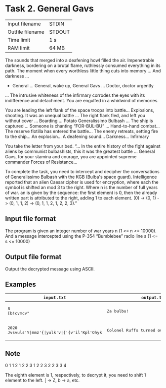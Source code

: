 # Task 2. General Gavs

|                  |        |
|------------------|--------|
| Input filename   | STDIN  |
| Outfile filename | STDOUT |
| Time limit       | 1 s    |
| RAM limit        | 64 MB  |

The sounds that merged into a deafening howl filled the air. Impenetrable darkness, bordering on a brutal flame,
ruthlessly consumed everything in its path. The moment when every worthless little thing cuts into memory ... And
darkness ...

- General ... General, wake up, General Gavs ... Doctor, doctor urgently

... The intrusive whiteness of the infirmary corrodes the eyes with its indifference and detachment. You are engulfed in
a whirlwind of memories.

You are leading the left flank of the space troops into battle... Explosions, shooting. It was an unequal battle ... The
right flank fled, and left you without cover ... Boarding ... Potato Generalissimo Bulbash ... The ship is captured ...
Someone is chanting “FOR-BUL-BU” ... Hand-to-hand combat... The reserve flotilla has entered the battle... The enemy
retreats, setting fire to the ship... An explosion... A deafening sound... Darkness… Infirmary

You take the letter from your bed. “... In the entire history of the fight against aliens by communist bulbashists, this
it was the greatest battle ... General Gavs, for your stamina and courage, you are appointed supreme commander Forces of
Resistance...

To complete the task, you need to intercept and decipher the conversations of Generalissimo Bulbash with the KGB
(Bulba's space guard). Intelligence reported that an alien Caesar cipher is used for encryption, where each the symbol
is shifted an mod 3 to the right. Where n is the number of full years of war. an is given by the sequence: the first
element is 0, then the already written part is attributed to the right, adding 1 to each element.
(0) -> (0, 1) -> (0, 1, 1, 2) -> (0, 1, 1, 2, 1, 2, 2, 3).”

## Input file format

The program is given an integer number of war years n (1 <= n <= 10000). And a message intercepted using the P-354 “Bumblebee” radio line
s (1 <= s <= 10000)

## Output file format

Output the decrypted message using ASCII.

## Examples

| `input.txt`                                                               | `output.txt`                                       |
|---------------------------------------------------------------------------|----------------------------------------------------|
| <pre>8<br>[b!cvmcv"</pre>                                                 | <pre>Za bulbu!</pre>                               |
| <pre>2020<br>Jvsvuls'Y&#124;mmz'{&#124;yulk'v&#124;{'{v'il'Kpl'Ohyk</pre> | <pre>Colonel Ruffs turned out to be Die Hard</pre> |

## Note

0 1 1 2 1 2 2 3 1 2 2 3 2 2 3 3 4

The eighth element is 1, respectively, to decrypt it, you need to shift 1 element to the left. [ -> Z, b -> a, etc.
